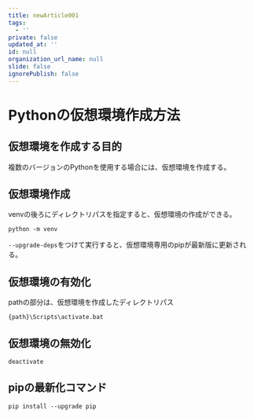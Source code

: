 ```yaml
---
title: newArticle001
tags:
  - ''
private: false
updated_at: ''
id: null
organization_url_name: null
slide: false
ignorePublish: false
---
```

# Pythonの仮想環境作成方法
## 仮想環境を作成する目的
複数のバージョンのPythonを使用する場合には、仮想環境を作成する。

## 仮想環境作成
venvの後ろにディレクトリパスを指定すると、仮想環境の作成ができる。

~~~
python -m venv 
~~~

`--upgrade-deps`をつけて実行すると、仮想環境専用のpipが最新版に更新される。

## 仮想環境の有効化
pathの部分は、仮想環境を作成したディレクトリパス

~~~
{path}\Scripts\activate.bat
~~~

## 仮想環境の無効化

~~~
deactivate
~~~

## pipの最新化コマンド

~~~
pip install --upgrade pip
~~~